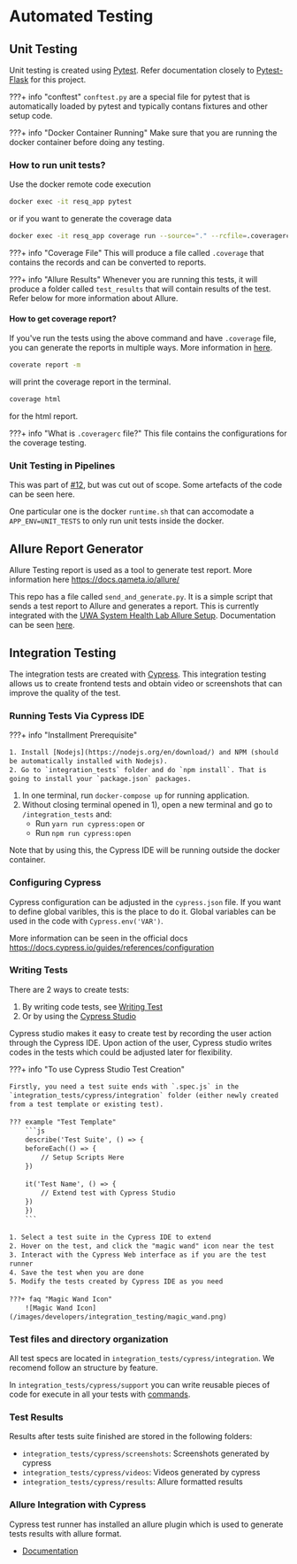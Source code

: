 # Automated Testing


## Unit Testing
Unit testing is created using [Pytest](https://docs.pytest.org/en/6.2.x/). Refer documentation closely to [Pytest-Flask](https://pytest-flask.readthedocs.io/en/latest/) for this project.

???+ info "conftest"
    `conftest.py` are a special file for pytest that is automatically loaded by pytest and typically contans fixtures and other setup code.

???+ info "Docker Container Running"
    Make sure that you are running the docker container before doing any testing.
### How to run unit tests?
Use the docker remote code execution

```bash
docker exec -it resq_app pytest
```

or if you want to generate the coverage data

```bash
docker exec -it resq_app coverage run --source="." --rcfile=.coveragerc -m pytest
```

???+ info "Coverage File"
    This will produce a file called `.coverage` that contains the records and can be converted to reports.

???+ info "Allure Results"
    Whenever you are running this tests, it will produce a folder called `test_results` that will contain results of the test. Refer below for more information about Allure.
#### How to get coverage report?
If you've run the tests using the above command and have `.coverage` file, you can generate the reports in multiple ways. More information in [here](https://coverage.readthedocs.io/en/6.0.2/).

```bash
coverate report -m
```
will print the coverage report in the terminal.

```bash
coverage html
```
for the html report.

???+ info "What is `.coveragerc` file?"
    This file contains the configurations for the coverage testing.

### Unit Testing in Pipelines
This was part of [#12](https://github.com/UWA-CITS3200-18-2021/ReSQ/issues/12), but was cut out of scope. Some artefacts of the code can be seen here.

One particular one is the docker `runtime.sh` that can accomodate a `APP_ENV=UNIT_TESTS` to only run unit tests inside the docker.

## Allure Report Generator
Allure Testing report is used as a tool to generate test report. More information here https://docs.qameta.io/allure/

This repo has a file called `send_and_generate.py`. It is a simple script that sends a test report to Allure and generates a report. This is currently integrated with the [UWA System Health Lab Allure Setup](https://allure.systemhealthlab.com/). Documentation can be seen [here](https://uwasystemhealth.github.io/allure_shl_setup/).

## Integration Testing
The integration tests are created with [Cypress](https://www.cypress.io/). This integration testing allows us to create frontend tests and obtain video or screenshots that can improve the quality of the test.
### Running Tests Via Cypress IDE

???+ info "Installment Prerequisite"
    
    1. Install [Nodejs](https://nodejs.org/en/download/) and NPM (should be automatically installed with Nodejs).
    2. Go to `integration_tests` folder and do `npm install`. That is going to install your `package.json` packages.

1. In one terminal, run `docker-compose up` for running application.
2. Without closing terminal opened in 1), open a new terminal and go to `/integration_tests` and:
    - Run `yarn run cypress:open` or
    - Run `npm run cypress:open`

Note that by using this, the Cypress IDE will be running outside the docker container.

### Configuring Cypress

Cypress configuration can be adjusted in the `cypress.json` file. If you want to define global varibles, this is the place to do it.
Global variables can be used in the code with `Cypress.env('VAR')`.

More information can be seen in the official docs https://docs.cypress.io/guides/references/configuration

### Writing Tests

There are 2 ways to create tests:

1. By writing code tests, see [Writing Test](https://docs.cypress.io/guides/getting-started/writing-your-first-test#Write-your-first-test)
2. Or by using the [Cypress Studio](https://docs.cypress.io/guides/core-concepts/cypress-studio)

Cypress studio makes it easy to create test by recording the user action through the Cypress IDE. Upon action of the user, Cypress studio writes codes in the tests which could be adjusted later for flexibility.

???+ info "To use Cypress Studio Test Creation"

    Firstly, you need a test suite ends with `.spec.js` in the `integration_tests/cypress/integration` folder (either newly created from a test template or existing test).

    ??? example "Test Template"
        ```js
        describe('Test Suite', () => {
        beforeEach(() => {
            // Setup Scripts Here
        })

        it('Test Name', () => {
            // Extend test with Cypress Studio
        })
        })
        ```

    1. Select a test suite in the Cypress IDE to extend
    2. Hover on the test, and click the "magic wand" icon near the test
    3. Interact with the Cypress Web interface as if you are the test runner
    4. Save the test when you are done
    5. Modify the tests created by Cypress IDE as you need

    ???+ faq "Magic Wand Icon"
        ![Magic Wand Icon](/images/developers/integration_testing/magic_wand.png)


### Test files and directory organization

All test specs are located in `integration_tests/cypress/integration`. We recomend follow an structure by feature. 

In `integration_tests/cypress/support` you can write reusable pieces of code for execute in all your tests with [commands](https://docs.cypress.io/api/cypress-api/custom-commands).

### Test Results

Results after tests suite finished are stored in the following folders:

- `integration_tests/cypress/screenshots`: Screenshots generated by cypress
- `integration_tests/cypress/videos`: Videos generated by cypress
- `integration_tests/cypress/results`: Allure formatted results

### Allure Integration with Cypress

Cypress test runner has installed an allure plugin which is used to generate tests results with allure format.

- [Documentation](https://github.com/Shelex/cypress-allure-plugin)